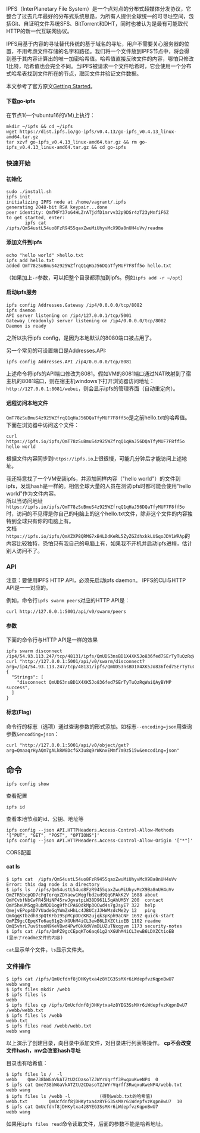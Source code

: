 IPFS（InterPlanetary File System）是一个点对点的分布式超媒体分发协议，它整合了过去几年最好的分布式系统思路，为所有人提供全球统一的可寻址空间，包括Git、自证明文件系统SFS、BitTorrent和DHT，同时也被认为是最有可能取代HTTP的新一代互联网协议。

IPFS用基于内容的寻址替代传统的基于域名的寻址，用户不需要关心服务器的位置，不用考虑文件存储的名字和路径。我们将一个文件放到IPFS节点中，将会得到基于其内容计算出的唯一加密哈希值。哈希值直接反映文件的内容，哪怕只修改1比特，哈希值也会完全不同。当IPFS被请求一个文件哈希时，它会使用一个分布式哈希表找到文件所在的节点，取回文件并验证文件数据。

本文参考了官方原文[Getting Started](https://ipfs.io/docs/getting-started/)。  

#### 下载go-ipfs
在节点1(一个ubuntu16的VM)上执行：
```
mkdir ~/ipfs && cd ~/ipfs
wget https://dist.ipfs.io/go-ipfs/v0.4.13/go-ipfs_v0.4.13_linux-amd64.tar.gz
tar xzvf go-ipfs_v0.4.13_linux-amd64.tar.gz && rm go-ipfs_v0.4.13_linux-amd64.tar.gz && cd go-ipfs
```

### 快速开始
#### 初始化
```
sudo ./install.sh
ipfs init
initializing IPFS node at /home/vagrant/.ipfs
generating 2048-bit RSA keypair...done
peer identity: QmfMFY37oG4HLZrATjdfD1mrvv32p9DSr4zT23yMnfiF6Z
to get started, enter:
       ipfs cat /ipfs/QmS4ustL54uo8FzR9455qaxZwuMiUhyvMcX9Ba8nUH4uVv/readme
```
#### 添加文件到ipfs
```
echo "hello world" >hello.txt
ipfs add hello.txt
added QmT78zSuBmuS4z925WZfrqQ1qHaJ56DQaTfyMUF7F8ff5o hello.txt
```
（如果加上`-r`参数，可以把整个目录都添加到ipfs。例如`ipfs add -r ~/opt`）

#### 启动ipfs服务
```
ipfs config Addresses.Gateway /ip4/0.0.0.0/tcp/8082
ipfs daemon
API server listening on /ip4/127.0.0.1/tcp/5001
Gateway (readonly) server listening on /ip4/0.0.0.0/tcp/8082
Daemon is ready
```
之所以执行ipfs config，是因为本地默认的8080端口被占用了。

另一个常见的可设置端口是Addresses.API:
```
ipfs config Addresses.API /ip4/0.0.0.0/tcp/8081
```
上述命令将ipfs的API端口修改为8081。假如VM的8081端口通过NAT映射到了宿主机的8081端口，则在宿主机windows下打开浏览器访问地址：`http://127.0.0.1:8081/webui`，则会显示ipfs的管理界面（自动重定向）。

#### 远程访问本地文件
`QmT78zSuBmuS4z925WZfrqQ1qHaJ56DQaTfyMUF7F8ff5o`是之前hello.txt的哈希值。下面在浏览器中访问这个文件：
```
curl https://ipfs.io/ipfs/QmT78zSuBmuS4z925WZfrqQ1qHaJ56DQaTfyMUF7F8ff5o
hello world
```
根据文件内容同步到`https://ipfs.io`上很很慢，可能几分钟后才能访问上述地址。

我还特意找了一个VM安装ipfs，并添加同样内容（"hello world"）的文件到ipfs，发现hash是一样的。相信全球大量的人员在测试ipfs时都可能会使用"hello world"作为文件内容。  
所以当访问地址`https://ipfs.io/ipfs/QmT78zSuBmuS4z925WZfrqQ1qHaJ56DQaTfyMUF7F8ff5o`时，访问的不见得是你自己的电脑上的这个hello.txt文件，除非这个文件的内容独特到全球只有你的电脑上有。  
文档`https://ipfs.io/ipfs/QmXZXP8QRMG7xB4LDdKeRL5ZyZGZdhxkkLUSqoJDV1WRAp`的内容比较独特，恐怕只有我自己的电脑上有，如果我不开机并启动ipfs进程，估计别人访问不了。

### API
注意：要使用IPFS HTTP API，必须先启动ipfs daemon。
IPFS的CLI与HTTP API是一一对应的。

例如，命令行`ipfs swarm peers`对应的HTTP API是：
```
curl http://127.0.0.1:5001/api/v0/swarm/peers
```
#### 参数
下面的命令行与HTTP API是一样的效果
```
ipfs swarm disconnect /ip4/54.93.113.247/tcp/48131/ipfs/QmUDS3nsBD1X4XK5Jo836fed7SErTyTuQzRqWaiQAyBYMP
curl "http://127.0.0.1:5001/api/v0/swarm/disconnect?arg=/ip4/54.93.113.247/tcp/48131/ipfs/QmUDS3nsBD1X4XK5Jo836fed7SErTyTuQzRqWaiQAyBYMP"
{
  "Strings": [
    "disconnect QmUDS3nsBD1X4XK5Jo836fed7SErTyTuQzRqWaiQAyBYMP success",
  ]
}
```
#### 标志(Flag)
命令行的标志（选项）通过查询参数的形式添加。如标志`--encoding=json`用查询参数`&encoding=json`：
```
curl "http://127.0.0.1:5001/api/v0/object/get?arg=QmaaqrHyAQm7gALkRW8DcfGX3u8q9rWKnxEMmf7m9z515w&encoding=json"
```

## 命令
```
ipfs config show
```
查看配置

```
ipfs id
```
查看本地节点的id、公钥、地址等

```
ipfs config --json API.HTTPHeaders.Access-Control-Allow-Methods '["PUT", "GET", "POST", "OPTIONS"]'
ipfs config --json API.HTTPHeaders.Access-Control-Allow-Origin '["*"]'
```
CORS配置

#### cat ls
```
$ ipfs cat  /ipfs/QmS4ustL54uo8FzR9455qaxZwuMiUhyvMcX9Ba8nUH4uVv
Error: this dag node is a directory
$ ipfs ls  /ipfs/QmS4ustL54uo8FzR9455qaxZwuMiUhyvMcX9Ba8nUH4uVv
QmZTR5bcpQD7cFgTorqxZDYaew1Wqgfbd2ud9QqGPAkK2V 1688 about
QmYCvbfNbCwFR45HiNP45rwJgvatpiW38D961L5qAhUM5Y 200  contact
QmY5heUM5qgRubMDD1og9fhCPA6QdkMp3QCwd4s7gJsyE7 322  help
QmejvEPop4D7YUadeGqYWmZxHhLc4JBUCzJJHWMzdcMe2y 12   ping
QmXgqKTbzdh83pQtKFb19SpMCpDDcKR2ujqk3pKph9aCNF 1692 quick-start
QmPZ9gcCEpqKTo6aq61g2nXGUhM4iCL3ewB6LDXZCtioEB 1102 readme
QmQ5vhrL7uv6tuoN9KeVBwd4PwfQkXdVVmDLUZuTNxqgvm 1173 security-notes
$ ipfs cat /ipfs/QmPZ9gcCEpqKTo6aq61g2nXGUhM4iCL3ewB6LDXZCtioEB
(显示了readme文件的内容)
```
`cat`显示单个文件，`ls`显示文件夹。

### 文件操作
```
$ ipfs cat /ipfs/QmUcfdnf8jDHKytxa4z8YEG3SsMXr6iWdepfvzKqpnBwU7
webb wang
$ ipfs files mkdir /webb
$ ipfs files ls
webb
$ ipfs files cp /ipfs/QmUcfdnf8jDHKytxa4z8YEG3SsMXr6iWdepfvzKqpnBwU7 /webb/webb.txt
$ ipfs files ls /webb
webb.txt
$ ipfs files read /webb/webb.txt
webb wang
```
以上演示了创建目录，向目录中添加文件，对目录进行列表等操作。
**cp不会改变文件hash，mv会改变hash寻址**

目录也有哈希值：
```
$ ipfs files ls /  -l
webb    Qme738bWGaVkATZtU2CDasoTZJWYrVqrff3RwqxuKweNP4  0
$ ipfs cat Qme738bWGaVkATZtU2CDasoTZJWYrVqrff3RwqxuKweNP4/webb.txt
webb wang
$ ipfs files ls /webb -l           (得到webb.txt的哈希值)
webb.txt        QmUcfdnf8jDHKytxa4z8YEG3SsMXr6iWdepfvzKqpnBwU7  10
$ ipfs cat QmUcfdnf8jDHKytxa4z8YEG3SsMXr6iWdepfvzKqpnBwU7  
webb wang
```
如果用`ipfs files read`命令读取文件，后面的参数不能是哈希地址。


